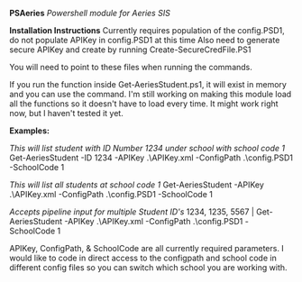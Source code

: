 **PSAeries**
*Powershell module for Aeries SIS*

**Installation Instructions**
Currently requires population of the config.PSD1, do not populate APIKey in config.PSD1 at this time
Also need to generate secure APIKey and create by running Create-SecureCredFile.PS1

You will need to point to these files when running the commands.

If you run the function inside Get-AeriesStudent.ps1, it will exist in memory and you can use the command. I'm still working on making this module load all the functions so it doesn't have to load every time. It might work right now, but I haven't tested it yet.

**Examples:**

*This will list student with ID Number 1234 under school with school code 1*
Get-AeriesStudent -ID 1234 -APIKey .\APIKey.xml -ConfigPath .\config.PSD1 -SchoolCode 1

*This will list all students at school code 1*
Get-AeriesStudent -APIKey .\APIKey.xml -ConfigPath .\config.PSD1 -SchoolCode 1

*Accepts pipeline input for multiple Student ID's*
1234, 1235, 5567 | Get-AeriesStudent -APIKey .\APIKey.xml -ConfigPath .\config.PSD1 -SchoolCode 1

APIKey, ConfigPath, & SchoolCode are all currently required parameters.
I would like to code in direct access to the configpath and school code in different config files so you can switch which school you are working with.